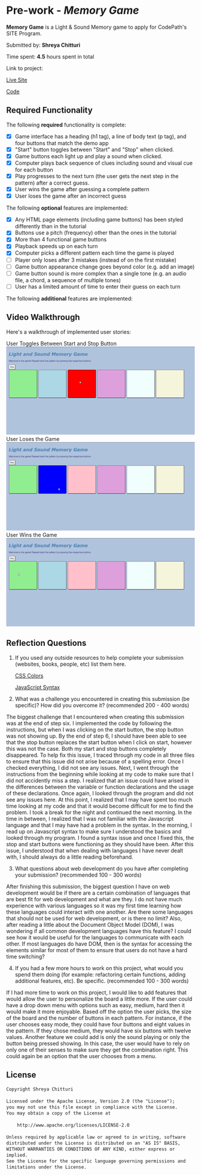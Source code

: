 # Pre-work - *Memory Game*

**Memory Game** is a Light & Sound Memory game to apply for CodePath's SITE Program. 

Submitted by: **Shreya Chitturi**

Time spent: **4.5** hours spent in total

Link to project: 

[Live Site](https://schit-memory-game.glitch.me)

[Code](https://glitch.com/edit/#!/schit-memory-game)

## Required Functionality

The following **required** functionality is complete:

* [x] Game interface has a heading (h1 tag), a line of body text (p tag), and four buttons that match the demo app
* [x] "Start" button toggles between "Start" and "Stop" when clicked. 
* [x] Game buttons each light up and play a sound when clicked. 
* [x] Computer plays back sequence of clues including sound and visual cue for each button
* [x] Play progresses to the next turn (the user gets the next step in the pattern) after a correct guess. 
* [x] User wins the game after guessing a complete pattern
* [x] User loses the game after an incorrect guess

The following **optional** features are implemented:

* [x] Any HTML page elements (including game buttons) has been styled differently than in the tutorial
* [x] Buttons use a pitch (frequency) other than the ones in the tutorial
* [x] More than 4 functional game buttons
* [x] Playback speeds up on each turn
* [x] Computer picks a different pattern each time the game is played
* [ ] Player only loses after 3 mistakes (instead of on the first mistake)
* [ ] Game button appearance change goes beyond color (e.g. add an image)
* [ ] Game button sound is more complex than a single tone (e.g. an audio file, a chord, a sequence of multiple tones)
* [ ] User has a limited amount of time to enter their guess on each turn

The following **additional** features are implemented:


## Video Walkthrough

Here's a walkthrough of implemented user stories:

User Toggles Between Start and Stop Button
![](Light&Sound(StartStop).gif)
User Loses the Game
![](Light&Sound(GameLose).gif)
User Wins the Game
![](Light&Sound(GameWin).gif)

## Reflection Questions
1. If you used any outside resources to help complete your submission (websites, books, people, etc) list them here. 

    [CSS Colors](https://www.w3schools.com/cssref/css_colors.asp)

    [JavaScript Syntax](https://www.w3schools.com/js/js_syntax.asp)

2. What was a challenge you encountered in creating this submission (be specific)? How did you overcome it? (recommended 200 - 400 words) 

  The biggest challenge that I encountered when creating this submission was at the end of step six. I implemented the code by following the 
  instructions, but when I was clicking on the start button, the stop button was not showing up. By the end of step 6, I should have been able 
  to see that the stop button replaces the start button when I click on start, however this was not the case. Both my start and stop buttons 
  completely disappeared. To help fix this issue, I traced through my code in all three files to ensure that this issue did not arise because of a
  spelling error. Once I checked everything, I did not see any issues. Next, I went through the instructions from the beginning while looking at my 
  code to make sure that I did not accidently miss a step. I realized that an issue could have arised in the differences between the variable or 
  function declarations and the usage of these declarations. Once again, I looked through the program and did not see any issues here. At this point,
  I realized that I may have spent too much time looking at my code and that it would become difficult for me to find the problem. I took a break for 
  the night and continued the next morning. In the time in between, I realized that I was not familiar with the Javascript language and that I may 
  have had a problem in the syntax. In the morning, I read up on Javascript syntax to make sure I understood the basics and looked through my program.
  I found a syntax issue and once I fixed this, the stop and start buttons were functioning as they should have been. After this issue, I understood 
  that when dealing with languages I have never dealt with, I should always do a little reading beforehand. 

3. What questions about web development do you have after completing your submission? (recommended 100 - 300 words) 
  
  After finishing this submission, the biggest question I have on web development would be if there are a certain combination of languages that are best fit
  for web development and what are they. I do not have much experience with various languages so it was my first time learning how these languages could
  interact with one another. Are there some languages that should not be used for web development, or is there no limit? Also, after reading a little about the 
  Document Object Model (DOM), I was wondering if all common development languages have this feature? I could see how it would be useful for the languages to 
  communicate with each other. If most languages do have DOM, then is the syntax for accessing the elements similar for most of them to ensure that users do not
  have a hard time switching?
  
4. If you had a few more hours to work on this project, what would you spend them doing (for example: refactoring certain functions, adding additional features, etc). Be specific. (recommended 100 - 300 words) 
  
  If I had more time to work on this project, I would like to add features that would allow the user to personalize the board a little more. If the user could
  have a drop down menu with options such as easy, medium, hard then it would make it more enjoyable. Based off the option the user picks, the size of the board 
  and the number of buttons in each pattern. For instance, if the user chooses easy mode, they could have four buttons and eight values in the pattern. If they chose
  medium, they would have six buttons with twelve values. Another feature we could add is only the sound playing or only the button being pressed showing. In this case,
  the user would have to rely on only one of their senses to make sure they get the combination right. This could again be an option that the user chooses from a menu. 



## License

    Copyright Shreya Chitturi

    Licensed under the Apache License, Version 2.0 (the "License");
    you may not use this file except in compliance with the License.
    You may obtain a copy of the License at

        http://www.apache.org/licenses/LICENSE-2.0

    Unless required by applicable law or agreed to in writing, software
    distributed under the License is distributed on an "AS IS" BASIS,
    WITHOUT WARRANTIES OR CONDITIONS OF ANY KIND, either express or implied.
    See the License for the specific language governing permissions and
    limitations under the License.
